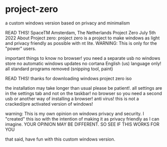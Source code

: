 # project-zero
a custom windows version based on privacy and minimalism


READ THIS!
SpaceTM
Amsterdam, The Netherlands
Project Zero
July 5th 2022
About
Project zero:
project zero is a project to make windows as light and privacy friendly as possible with nt lite.
WARNING: This is only for the "power" users.

important things to know
no browser! you need a separate usb 
no windows store
no automatic windows updates
no cortana
English (us) language only!
all standard programs removed (snipping tool, paint) 









READ THIS!
thanks for downloading windows project zero iso

the installation may take longer than usual please be patient!.
all settings are in the settings tab and not on the taskbar!
no  browser so you need a second usb or another way of installing a browser!
anti virus!
this is not a cracked/pre activated version of windows!

warning: 
This is my own opinion on windows privacy and security. I "created" this iso with the intention of making it as privacy friendly as I can imagine.
YOUR OPINION MAY BE DIFFERENT. SO SEE IF THIS WORKS FOR YOU

that said, have fun with this custom windows version.



